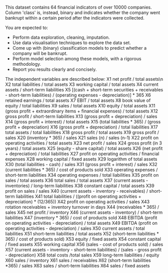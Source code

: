This dataset contains 64 financial indicators of over 10000 companies.
Column 'class' is, instead, binary and indicates whether the company went bankrupt within a certain period after the indicators were collected.

You are expected to:
* Perform data exploration, cleaning, imputation.
* Use data visualisation techniques to explore the data set.
* Come up with (binary) classification models to predict whether a company will be bankrupt.
* Perform model selection among these models, with a rigorous methodology.
* Report you results clearly and concisely.

The independent variables are described below:
X1 net profit / total assets\n
X2 total liabilities / total assets
X3 working capital / total assets
X4 current assets / short-term liabilities
X5 [(cash + short-term securities + receivables - short-term liabilities) / (operating expenses - depreciation)] * 365
X6 retained earnings / total assets
X7 EBIT / total assets
X8 book value of equity / total liabilities
X9 sales / total assets
X10 equity / total assets
X11 (gross profit + extraordinary items + financial expenses) / total assets
X12 gross profit / short-term liabilities
X13 (gross profit + depreciation) / sales
X14 (gross profit + interest) / total assets
X15 (total liabilities * 365) / (gross profit + depreciation)
X16 (gross profit + depreciation) / total liabilities
X17 total assets / total liabilities
X18 gross profit / total assets
X19 gross profit / sales
X20 (inventory * 365) / sales
X21 sales (n) / sales (n-1)
X22 profit on operating activities / total assets
X23 net profit / sales
X24 gross profit (in 3 years) / total assets
X25 (equity - share capital) / total assets
X26 (net profit + depreciation) / total liabilities
X27 profit on operating activities / financial expenses
X28 working capital / fixed assets
X29 logarithm of total assets
X30 (total liabilities - cash) / sales
X31 (gross profit + interest) / sales
X32 (current liabilities * 365) / cost of products sold
X33 operating expenses / short-term liabilities
X34 operating expenses / total liabilities
X35 profit on sales / total assets
X36 total sales / total assets
X37 (current assets - inventories) / long-term liabilities
X38 constant capital / total assets
X39 profit on sales / sales
X40 (current assets - inventory - receivables) / short-term liabilities
X41 total liabilities / ((profit on operating activities + depreciation) * (12/365))
X42 profit on operating activities / sales
X43 rotation receivables + inventory turnover in days
X44 (receivables * 365) / sales
X45 net profit / inventory
X46 (current assets - inventory) / short-term liabilities
X47 (inventory * 365) / cost of products sold
X48 EBITDA (profit on operating activities - depreciation) / total assets
X49 EBITDA (profit on operating activities - depreciation) / sales
X50 current assets / total liabilities
X51 short-term liabilities / total assets
X52 (short-term liabilities * 365) / cost of products sold)
X53 equity / fixed assets
X54 constant capital / fixed assets
X55 working capital
X56 (sales - cost of products sold) / sales
X57 (current assets - inventory - short-term liabilities) / (sales - gross profit - depreciation)
X58 total costs /total sales
X59 long-term liabilities / equity
X60 sales / inventory
X61 sales / receivables
X62 (short-term liabilities *365) / sales
X63 sales / short-term liabilities
X64 sales / fixed assets
